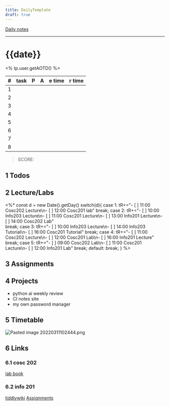 ```yaml
---
title: DailyTemplate
draft: true
---
```

[Daily notes](out/notes/daily-notes.md)

---

# {{date}}
<% tp.user.getAOTD() %>

| # | task                    | P | A | e time | r time |
|---| ------------------------|---|---|--------| ------ |
| 1 |                         |   |   |        |        |
| 2 |                         |  |   |        |        |
| 3 |                         |  |   |        |        |
| 4 |                         |  |   |        |        |
| 5 |                         |  |   |        |        |
| 6 |                         |  |   |        |        |
| 7 |                         |  |   |        |        |
| 8 |                         |  |   |        |        |


> SCORE: 

## 1 Todos

## 2 Lecture/Labs
<%* 
const d = new Date().getDay()
switch(d){
	case 1:
		tR+="- [ ] 11:00 Cosc202 Lecture\n- [ ] 12:00 Cosc201 lab"
		break;
	case 2:
		tR+="- [ ] 10:00 Info203 Lecture\n- [ ] 11:00 Cosc201 Lecture\n- [ ] 13:00 Info201 Lecture\n- [ ] 14:00 Cosc202 Lab"    
		break;
	case 3:
		tR+="- [ ] 10:00 Info203 Lecture\n- [ ] 14:00 Info203 Tutorial\n- [ ] 16:00 Cosc201 Tutorial"
		break;
	case 4:
		tR+="- [ ] 11:00 Cosc202 Lecture\n- [ ] 12:00 Cosc201 Lab\n- [ ] 16:00 Info201 Lecture"
		break;
	case 5:
		tR+="- [ ] 09:00 Cosc202 Lab\n- [ ] 11:00 Cosc201 Lecture\n- [ ] 12:00 Info201 Lab"
		break;
	default:
	break;
}
%>

## 3 Assignments

## 4 Projects
- python ai weekly review
- CI notes site
- my own password manager

## 5 Timetable
![Pasted image 20220311102444.png](None)

## 6 Links
### 6.1 cosc 202 
[lab book](https://cosc202.cspages.otago.ac.nz/lab-book/COSC202LabBook.pdf)

### 6.2 info 201
[tiddlywiki](https://isgb.otago.ac.nz/infosci/INFO201/labs_release/raw/master/output/info201_labs.html#)
[Assignments](https://isgb.otago.ac.nz/info201/shared/assignments_release/raw/master/output/INFO201_Assignments.html)

